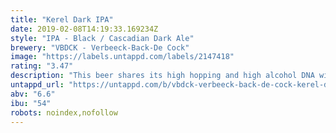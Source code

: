 ```yaml
---
title: "Kerel Dark IPA"
date: 2019-02-08T14:19:33.169234Z
style: "IPA - Black / Cascadian Dark Ale"
brewery: "VBDCK - Verbeeck-Back-De Cock"
image: "https://labels.untappd.com/labels/2147418"
rating: "3.47"
description: "This beer shares its high hopping and high alcohol DNA with its paler IPA sibling, but like a stout or a porter, it gets its darker colour from roasted and dark malted barley, which also deepens the flavours a bit. It’s rich, hoppy and a bit sweet but still light on its feet."
untappd_url: "https://untappd.com/b/vbdck-verbeeck-back-de-cock-kerel-dark-ipa/2147418"
abv: "6.6"
ibu: "54"
robots: noindex,nofollow
---
```

